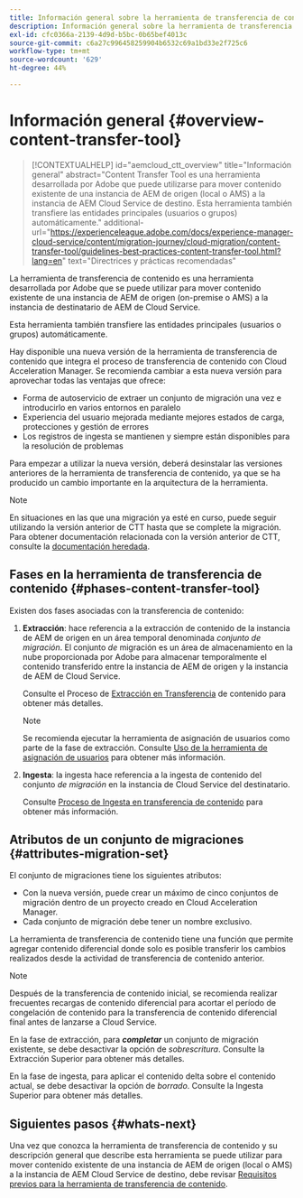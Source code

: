 ```yaml
---
title: Información general sobre la herramienta de transferencia de contenido
description: Información general sobre la herramienta de transferencia de contenido
exl-id: cfc0366a-2139-4d9d-b5bc-0b65bef4013c
source-git-commit: c6a27c996458259904b6532c69a1bd33e2f725c6
workflow-type: tm+mt
source-wordcount: '629'
ht-degree: 44%

---
```


# Información general {#overview-content-transfer-tool}


>[!CONTEXTUALHELP]
>id="aemcloud_ctt_overview"
>title="Información general"
>abstract="Content Transfer Tool es una herramienta desarrollada por Adobe que puede utilizarse para mover contenido existente de una instancia de AEM de origen (local o AMS) a la instancia de AEM Cloud Service de destino. Esta herramienta también transfiere las entidades principales (usuarios o grupos) automáticamente."
>additional-url="https://experienceleague.adobe.com/docs/experience-manager-cloud-service/content/migration-journey/cloud-migration/content-transfer-tool/guidelines-best-practices-content-transfer-tool.html?lang=en" text="Directrices y prácticas recomendadas"

<!-- Alexandru: Old version of contextual help, keep for failover/debugging
>[!CONTEXTUALHELP]
>id="aemcloud_ctt_overview"
>title="Overview"
>abstract="Content Transfer Tool is a tool developed by Adobe that can be used to move existing content over from a source AEM instance (on-premise or AMS) to the target AEM Cloud Service instance. This tool also transfers principals (users or groups) automatically."
>additional-url="https://experienceleague.adobe.com/docs/experience-manager-cloud-service/moving/cloud-migration/content-transfer-tool/using-content-transfer-tool.html?lang=en#extraction-process" text="Extraction Process"
>additional-url="https://experienceleague.adobe.com/docs/experience-manager-cloud-service/moving/cloud-migration/content-transfer-tool/using-content-transfer-tool.html?lang=en#ingestion-process" text="Ingestion Process" -->

La herramienta de transferencia de contenido es una herramienta desarrollada por Adobe que se puede utilizar para mover contenido existente de una instancia de AEM de origen (on-premise o AMS) a la instancia de destinatario de AEM de Cloud Service.

Esta herramienta también transfiere las entidades principales (usuarios o grupos) automáticamente.

Hay disponible una nueva versión de la herramienta de transferencia de contenido que integra el proceso de transferencia de contenido con Cloud Acceleration Manager. Se recomienda cambiar a esta nueva versión para aprovechar todas las ventajas que ofrece:

* Forma de autoservicio de extraer un conjunto de migración una vez e introducirlo en varios entornos en paralelo
* Experiencia del usuario mejorada mediante mejores estados de carga, protecciones y gestión de errores
* Los registros de ingesta se mantienen y siempre están disponibles para la resolución de problemas

Para empezar a utilizar la nueva versión, deberá desinstalar las versiones anteriores de la herramienta de transferencia de contenido, ya que se ha producido un cambio importante en la arquitectura de la herramienta.

>[!NOTE]
>
> En situaciones en las que una migración ya esté en curso, puede seguir utilizando la versión anterior de CTT hasta que se complete la migración. Para obtener documentación relacionada con la versión anterior de CTT, consulte la [documentación heredada](/help/journey-migration/content-transfer-tool/ctt-legacy/overview-content-transfer-tool-legacy.md).

## Fases en la herramienta de transferencia de contenido {#phases-content-transfer-tool}

Existen dos fases asociadas con la transferencia de contenido:

1. **Extracción**: hace referencia a la extracción de contenido de la instancia de AEM de origen en un área temporal denominada *conjunto de migración*. El conjunto *de* migración es un área de almacenamiento en la nube proporcionada por Adobe para almacenar temporalmente el contenido transferido entre la instancia de AEM de origen y la instancia de AEM de Cloud Service.

   Consulte el Proceso de [Extracción en Transferencia](https://experienceleague.adobe.com/docs/experience-manager-cloud-service/moving/cloud-migration/content-transfer-tool/extracting-content.html) de contenido para obtener más detalles.

   >[!NOTE]
   > Se recomienda ejecutar la herramienta de asignación de usuarios como parte de la fase de extracción. Consulte [Uso de la herramienta de asignación de usuarios](https://experienceleague.adobe.com/docs/experience-manager-cloud-service/moving/cloud-migration/content-transfer-tool/user-mapping-tool/using-user-mapping-tool.html) para obtener más información.

1. **Ingesta**: la ingesta hace referencia a la ingesta de contenido del conjunto *de migración* en la instancia de Cloud Service del destinatario.

   Consulte [Proceso de Ingesta en transferencia de contenido](https://experienceleague.adobe.com/docs/experience-manager-cloud-service/moving/cloud-migration/content-transfer-tool/ingesting-content.html) para obtener más información.

## Atributos de un conjunto de migraciones {#attributes-migration-set}

El conjunto de migraciones tiene los siguientes atributos:

* Con la nueva versión, puede crear un máximo de cinco conjuntos de migración dentro de un proyecto creado en Cloud Acceleration Manager.
* Cada conjunto de migración debe tener un nombre exclusivo.

La herramienta de transferencia de contenido tiene una función que permite agregar contenido diferencial donde solo es posible transferir los cambios realizados desde la actividad de transferencia de contenido anterior.

>[!NOTE]
>Después de la transferencia de contenido inicial, se recomienda realizar frecuentes recargas de contenido diferencial para acortar el período de congelación de contenido para la transferencia de contenido diferencial final antes de lanzarse a Cloud Service.

En la fase de extracción, para ***completar*** un conjunto de migración existente, se debe desactivar la opción de *sobrescritura*. Consulte la Extracción [](https://experienceleague.adobe.com/docs/experience-manager-cloud-service/moving/cloud-migration/content-transfer-tool/extracting-content.html?lang=en#top-up-extraction-process) Superior para obtener más detalles.

En la fase de ingesta, para aplicar el contenido delta sobre el contenido actual, se debe desactivar la opción de *borrado*. Consulte la Ingesta [](https://experienceleague.adobe.com/docs/experience-manager-cloud-service/moving/cloud-migration/content-transfer-tool/ingesting-content.html?lang=en#top-up-ingestion-process) Superior para obtener más detalles.

## Siguientes pasos {#whats-next}

Una vez que conozca la herramienta de transferencia de contenido y su descripción general que describe esta herramienta se puede utilizar para mover contenido existente de una instancia de AEM de origen (local o AMS) a la instancia de AEM Cloud Service de destino, debe revisar [Requisitos previos para la herramienta de transferencia de contenido](https://experienceleague.adobe.com/docs/experience-manager-cloud-service/moving/cloud-migration/content-transfer-tool/prerequisites-content-transfer-tool.html?lang=en).
